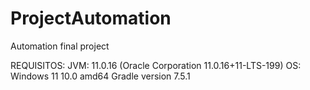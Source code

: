 # ProjectAutomation
Automation final project 

REQUISITOS:
JVM: 11.0.16 (Oracle Corporation 11.0.16+11-LTS-199)
OS: Windows 11 10.0 amd64
Gradle version 7.5.1

